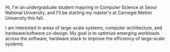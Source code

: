 Hi, I'm an undergraduate student majoring in Computer Science at Seoul National University, and I'll be starting my master's at Carnegie Mellon University this fall.

I am interested in areas of large-scale systems, computer architecture, and hardware/software co-design. My goal is to optimize emerging workloads across the software, hardware stack to improve the efficiency of large-scale systems.
